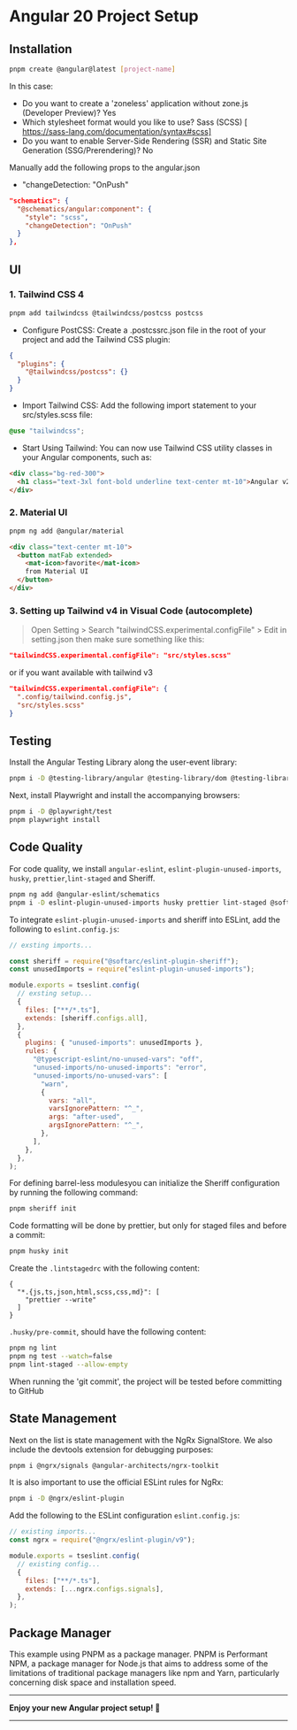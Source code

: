 # Angular 20 Project Setup

## Installation

```sh
pnpm create @angular@latest [project-name]
```

In this case:

- Do you want to create a 'zoneless' application without zone.js (Developer Preview)? Yes
- Which stylesheet format would you like to use? Sass (SCSS) [ https://sass-lang.com/documentation/syntax#scss]
- Do you want to enable Server-Side Rendering (SSR) and Static Site Generation (SSG/Prerendering)? No

Manually add the following props to the angular.json

- "changeDetection: "OnPush"

```json
"schematics": {
  "@schematics/angular:component": {
    "style": "scss",
    "changeDetection": "OnPush"
  }
},
```

## UI

### 1. Tailwind CSS 4

```sh
pnpm add tailwindcss @tailwindcss/postcss postcss
```

- Configure PostCSS: Create a .postcssrc.json file in the root of your project and add the Tailwind CSS plugin:

```json
{
  "plugins": {
    "@tailwindcss/postcss": {}
  }
}
```

- Import Tailwind CSS: Add the following import statement to your src/styles.scss file:

```scss
@use "tailwindcss";
```

- Start Using Tailwind: You can now use Tailwind CSS utility classes in your Angular components, such as:

```html
<div class="bg-red-300">
  <h1 class="text-3xl font-bold underline text-center mt-10">Angular v20 + Tailwind CSS 4</h1>
</div>
```

### 2. Material UI

```sh
pnpm ng add @angular/material
```

```html
<div class="text-center mt-10">
  <button matFab extended>
    <mat-icon>favorite</mat-icon>
    from Material UI
  </button>
</div>
```

### 3. Setting up Tailwind v4 in Visual Code (autocomplete)

> Open Setting > Search "tailwindCSS.experimental.configFile" > Edit in setting.json
> then make sure something like this:

```json
"tailwindCSS.experimental.configFile": "src/styles.scss"
```

or if you want available with tailwind v3

```json
"tailwindCSS.experimental.configFile": {
  ".config/tailwind.config.js",
  "src/styles.scss"
}
```

## Testing

Install the Angular Testing Library along the user-event library:

```sh
pnpm i -D @testing-library/angular @testing-library/dom @testing-library/user-event
```

Next, install Playwright and install the accompanying browsers:

```sh
pnpm i -D @playwright/test
pnpm playwright install
```

## Code Quality

For code quality, we install `angular-eslint`, `eslint-plugin-unused-imports`, `husky`, `prettier`,`lint-staged` and Sheriff.

```bash
pnpm ng add @angular-eslint/schematics
pnpm i -D eslint-plugin-unused-imports husky prettier lint-staged @softarc/{sheriff-core,eslint-plugin-sheriff}
```

To integrate `eslint-plugin-unused-imports` and sheriff into ESLint, add the following to `eslint.config.js`:

```javascript
// exsting imports...

const sheriff = require("@softarc/eslint-plugin-sheriff");
const unusedImports = require("eslint-plugin-unused-imports");

module.exports = tseslint.config(
  // exsting setup...
  {
    files: ["**/*.ts"],
    extends: [sheriff.configs.all],
  },
  {
    plugins: { "unused-imports": unusedImports },
    rules: {
      "@typescript-eslint/no-unused-vars": "off",
      "unused-imports/no-unused-imports": "error",
      "unused-imports/no-unused-vars": [
        "warn",
        {
          vars: "all",
          varsIgnorePattern: "^_",
          args: "after-used",
          argsIgnorePattern: "^_",
        },
      ],
    },
  },
);
```

For defining barrel-less modulesyou can initialize the Sheriff configuration by running the following command:

```bash
pnpm sheriff init
```

Code formatting will be done by prettier, but only for staged files and before a commit:

```bash
pnpm husky init
```

Create the `.lintstagedrc` with the following content:

```text
{
  "*.{js,ts,json,html,scss,css,md}": [
    "prettier --write"
  ]
}

```

`.husky/pre-commit`, should have the following content:

```bash
pnpm ng lint
pnpm ng test --watch=false
pnpm lint-staged --allow-empty
```

When running the 'git commit', the project will be tested before committing to GitHub

## State Management

Next on the list is state management with the NgRx SignalStore. We also include the devtools extension for debugging purposes:

```bash
pnpm i @ngrx/signals @angular-architects/ngrx-toolkit
```

It is also important to use the official ESLint rules for NgRx:

```bash
pnpm i -D @ngrx/eslint-plugin
```

Add the following to the ESLint configuration `eslint.config.js`:

```javascript
// existing imports...
const ngrx = require("@ngrx/eslint-plugin/v9");

module.exports = tseslint.config(
  // existing config...
  {
    files: ["**/*.ts"],
    extends: [...ngrx.configs.signals],
  },
);
```

## Package Manager

This example using PNPM as a package manager.
PNPM is Performant NPM, a package manager for Node.js that aims to address some of the limitations of traditional package managers like npm and Yarn, particularly concerning disk space and installation speed.

---

**Enjoy your new Angular project setup! 🚀**

---
